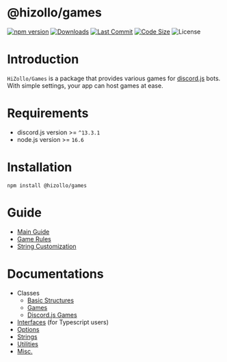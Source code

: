 # @hizollo/games
[![npm version](https://img.shields.io/npm/v/@hizollo/games.svg?maxAge=3600)](https://www.npmjs.com/package/@hizollo/games)
[![Downloads](https://img.shields.io/npm/dt/@hizollo/games.svg?maxAge=3600)](https://www.npmjs.com/package/@hizollo/games)
[![Last Commit](https://img.shields.io/github/last-commit/HiZollo/Games)](https://github.com/HiZollo/Games)
[![Code Size](https://img.shields.io/github/languages/code-size/HiZollo/Games)](https://github.com/HiZollo/Games)
![License](https://img.shields.io/github/license/HiZollo/Games)

# Introduction
`HiZollo/Games` is a package that provides various games for [discord.js](https://www.npmjs.com/package/discord.js) bots. With simple settings, your app can host games at ease.

# Requirements
- discord.js version >= `^13.3.1`
- node.js version >= `16.6`

# Installation
```
npm install @hizollo/games
```

# Guide
- [Main Guide](./guide/guide.md)
- [Game Rules](./guide/gamerules.md)
- [String Customization](./guide/strings.md)

# Documentations
- Classes
  - [Basic Structures](./docs/classes/struct.md)
  - [Games](./docs/classes/games.md)
  - [Discord.js Games](./docs/classes/djsgames.md)
- [Interfaces](./docs/interfaces.md) (for Typescript users)
- [Options](./docs/options.md)
- [Strings](./docs/strings.md)
- [Utilities](./docs/util.md)
- [Misc.](./docs/others.md)